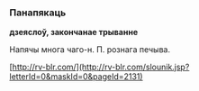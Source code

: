 ### Панапякаць
**дзеяслоў, закончанае трыванне**

Напячы многа чаго-н. П. рознага печыва.

<a rel="author">[http://rv-blr.com/](http://rv-blr.com/slounik.jsp?letterId=0&maskId=0&pageId=2131)</a>
